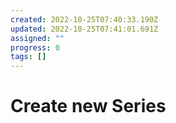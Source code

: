 ```yaml
---
created: 2022-10-25T07:40:33.190Z
updated: 2022-10-25T07:41:01.691Z
assigned: ""
progress: 0
tags: []
---
```


# Create new Series
